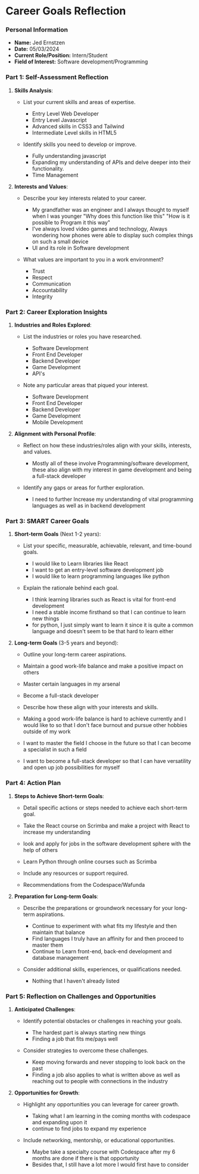 
# Career Goals Reflection

### Personal Information

- **Name:** Jed Ernstzen
- **Date:** 05/03/2024
- **Current Role/Position:** Intern/Student
- **Field of Interest:** Software development/Programming

### Part 1: Self-Assessment Reflection

1. **Skills Analysis**:
    
    - List your current skills and areas of expertise.
      - Entry Level Web Developer
      - Entry Level Javascript
      - Advanced skills in CSS3 and Tailwind
      - Intermediate Level skills in HTML5

    - Identify skills you need to develop or improve.
      - Fully understanding javascript
      - Expanding my understanding of APIs and delve deeper into their functionality.
      - Time Management

2. **Interests and Values**:
    
    - Describe your key interests related to your career.
      - My grandfather was an engineer and I always thought to myself when I was younger "Why does this function like this" "How is it possible to Program it this way"
      - I've always loved video games and technology, Always wondering how phones were able to display such complex things on such a small device
      - UI and its role in Software development

    - What values are important to you in a work environment?
      - Trust
      - Respect
      - Communication
      - Accountability
      - Integrity

### Part 2: Career Exploration Insights

1. **Industries and Roles Explored**:
    
    - List the industries or roles you have researched.
       - Software Development
       - Front End Developer
       - Backend Developer
       - Game Development
       - API's

    - Note any particular areas that piqued your interest.
       - Software Development
       - Front End Developer
       - Backend Developer
       - Game Development
       - Mobile Development

2. **Alignment with Personal Profile**:
    
    - Reflect on how these industries/roles align with your skills, interests, and values.
      - Mostly all of these involve Programming/software development, these also align with my interest in game development and being a full-stack developer 

    - Identify any gaps or areas for further exploration.
      - I need to further Increase my understanding of vital programming languages as well as in backend development

### Part 3: SMART Career Goals

1. **Short-term Goals** (Next 1-2 years):
    
    - List your specific, measurable, achievable, relevant, and time-bound goals.
      - I would like to Learn libraries like React
      - I want to get an entry-level software development job
      - I would like to learn programming languages like python

    - Explain the rationale behind each goal.
      - I think learning libraries such as React is vital for front-end development
      - I need a stable income firsthand so that I can continue to learn new things
      - for python, I just simply want to learn it since it is quite a common language and doesn't seem to be that hard to learn either

2. **Long-term Goals** (3-5 years and beyond):
    
    - Outline your long-term career aspirations.
    - Maintain a good work-life balance and make a positive impact on others
    - Master certain languages in my arsenal
    - Become a full-stack developer

    - Describe how these align with your interests and skills.
    - Making a good work-life balance is hard to achieve currently and I would like to so that I don't face burnout and pursue other hobbies outside of my work
    - I want to master the field I choose in the future so that I can become a specialist in such a field
    - I want to become a full-stack developer so that I can have versatility and open up job possibilities for myself

### Part 4: Action Plan

1. **Steps to Achieve Short-term Goals**:
    
    - Detail specific actions or steps needed to achieve each short-term goal.
     - Take the React course on Scrimba and make a project with React to increase my understanding
     - look and apply for jobs in the software development sphere with the help of others
     - Learn Python through online courses such as Scrimba

    - Include any resources or support required.
     - Recommendations from the Codespace/Wafunda

2. **Preparation for Long-term Goals**:
    
    - Describe the preparations or groundwork necessary for your long-term aspirations.
      - Continue to experiment with what fits my lifestyle and then maintain that balance
      - Find languages I truly have an affinity for and then proceed to master them
      - Continue to Learn front-end, back-end development and database management

    - Consider additional skills, experiences, or qualifications needed.
      - Nothing that I haven't already listed
      

### Part 5: Reflection on Challenges and Opportunities

1. **Anticipated Challenges**:
   
    - Identify potential obstacles or challenges in reaching your goals.
      - The hardest part is always starting new things
      - Finding a job that fits me/pays well

    - Consider strategies to overcome these challenges.
      - Keep moving forwards and never stopping to look back on the past
      - Finding a job also applies to what is written above as well as reaching out to people with connections in the industry

2. **Opportunities for Growth**:
    
    - Highlight any opportunities you can leverage for career growth.
      - Taking what I am learning in the coming months with codespace and expanding upon it
      - continue to find jobs to expand my experience

    - Include networking, mentorship, or educational opportunities.
      - Maybe take a specialty course with Codespace after my 6 months are done if there is that opportunity
      - Besides that, I still have a lot more I would first have to consider


